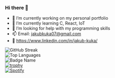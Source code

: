 ### Hi there 👋

- 🔭 I’m currently working on my personal portfolio
- 🌱 I’m currently learning C, React, IoT
- 🤔 I’m looking for help with my programming skills 
- 📫 Email: jakubkuka07@gmail.com
- 👀 https://www.linkedin.com/in/jakub-kuka/

![GitHub Streak](http://github-readme-streak-stats.herokuapp.com?user=kubista9)
<br>
![Top Languages](https://github-readme-stats.vercel.app/api/top-langs/?username=kubista9&layout=compact)
<br>
![Badge Name](https://img.shields.io/badge/label-message-color)
<br>
[![trophy](https://github-profile-trophy.vercel.app/?username=kubista9)](https://github.com/ryo-ma/github-profile-trophy)
<br>
[![Spotify](https://novatorem.vercel.app/api/spotify)](https://open.spotify.com/user/yourspotifyuserid)



